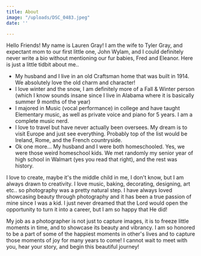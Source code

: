 ```yaml
---
title: About
image: "/uploads/DSC_0483.jpeg"
date: ''

---
```

Hello Friends! My name is Lauren Gray! I am the wife to Tyler Gray, and expectant mom to our first little one, John Wylam, and I could definitely never write a bio without mentioning our fur babies, Fred and Eleanor. Here is just a little tidbit about me..

* My husband and I live in an old Craftsman home that was built in 1914. We absolutely love the old charm and character!
* I love winter and the snow, I am definitely more of a Fall & Winter person (which I know sounds insane since I live in Alabama where it is basically summer 9 months of the year)
* I majored in Music (vocal performance) in college and have taught Elementary music, as well as private voice and piano for 5 years. I am a complete music nerd.
* I love to travel but have never actually been oversees. My dream is to visit Europe and just see everything. Probably top of the list would be Ireland, Rome, and the French countryside.
* Ok one more... My husband and I were both homeschooled.  Yes, we were those weird homeschool kids. We met randomly my senior year of high school in Walmart (yes you read that right), and the rest was history.

I love to create, maybe it's the middle child in me, I don't know, but I am always drawn to creativity. I love music, baking, decorating, designing, art etc.. so photography was a pretty natural step. I have always loved showcasing beauty through photography and it has been a true passion of mine since I was a kid. I just never dreamed that the Lord would open the opportunity to turn it into a career, but I am so happy that He did!

My job as a photographer is not just to capture images, it is to freeze little moments in time, and to showcase its beauty and vibrancy. I am so honored to be a part of some of the happiest moments in other's lives and to capture those moments of joy for many years to come! I cannot wait to meet with you, hear your story, and begin this beautiful journey!